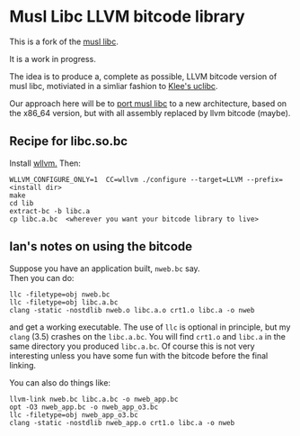 #  Musl Libc LLVM bitcode library


This is a fork of the [musl libc](http://www.musl-libc.org/).

It is a work in progress.

The idea is to produce a, complete as possible, LLVM bitcode version of
musl libc, motiviated in a simliar fashion to [Klee's uclibc](https://github.com/klee/klee-uclibc).

Our approach here will be to [port musl libc](http://wiki.musl-libc.org/wiki/Porting) to a new
architecture, based on the x86_64 version, but with all assembly replaced by llvm bitcode (maybe).

## Recipe for libc.so.bc

Install [wllvm.](https://github.com/SRI-CSL/whole-program-llvm.git)
Then:

```
WLLVM_CONFIGURE_ONLY=1  CC=wllvm ./configure --target=LLVM --prefix=<install dir>
make
cd lib
extract-bc -b libc.a
cp libc.a.bc  <wherever you want your bitcode library to live>
```


## Ian's notes on using the bitcode

Suppose you have an application built,  `nweb.bc` say.  
Then you can do:
```
llc -filetype=obj nweb.bc
llc -filetype=obj libc.a.bc
clang -static -nostdlib nweb.o libc.a.o crt1.o libc.a -o nweb
```
and get a working executable. The use of `llc` is optional in principle,
but my `clang` (3.5) crashes on the `libc.a.bc`. You will find
`crt1.o` and  `libc.a` in the same directory you produced `libc.a.bc`.
Of course this is not very interesting unless you have some fun
with the bitcode before the final linking.

You can also do things like:

```
llvm-link nweb.bc libc.a.bc -o nweb_app.bc
opt -O3 nweb_app.bc -o nweb_app_o3.bc
llc -filetype=obj nweb_app_o3.bc
clang -static -nostdlib nweb_app.o crt1.o libc.a -o nweb
```
